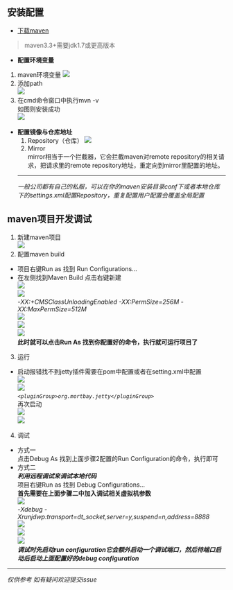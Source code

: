 ## 安装配置
* [下载maven](http://maven.apache.org/download.cgi)
>maven3.3+需要jdk1.7或更高版本

* **配置环境变量**
 1. maven环境变量
  ![](http://www.cuichaojiang.xin/wp-content/uploads/2018/11/m2_home.png)
 2. 添加path    
  ![](http://www.cuichaojiang.xin/wp-content/uploads/2018/11/path.png)    
 3. 在cmd命令窗口中执行mvn -v    
  如图则安装成功    
  ![](http://www.cuichaojiang.xin/wp-content/uploads/2018/11/mvn.png)    
* **配置镜像与仓库地址**    
  1. Repository（仓库）
  ![](https://cdn.www.sojson.com/file/17-12-20-22-34-47/doc/8469051458)    
  2. Mirror    
  mirror相当于一个拦截器，它会拦截maven对remote repository的相关请求，把请求里的remote repository地址，重定向到mirror里配置的地址。    
  --------------------------------------------
  *一般公司都有自己的私服，可以在你的maven安装目录conf下或者本地仓库下的settings.xml配置Repository，重复配置用户配置会覆盖全局配置*    
## maven项目开发调试
1. 新建maven项目    
![](http://www.cuichaojiang.xin/wp-content/uploads/2018/11/sample.png)    
2. 配置maven build     
  - 项目右键Run as 找到 Run Configurations...
  - 在左侧找到Maven Build 点击右键新建    
  ![](http://www.cuichaojiang.xin/wp-content/uploads/2018/11/debug1.png)    
  ![](http://www.cuichaojiang.xin/wp-content/uploads/2018/11/debug2.png)    
  *-XX:+CMSClassUnloadingEnabled -XX:PermSize=256M -XX:MaxPermSize=512M*    
  ![](http://www.cuichaojiang.xin/wp-content/uploads/2018/11/debug3.png)    
  ![](http://www.cuichaojiang.xin/wp-content/uploads/2018/11/debug4.png)    
  ![](http://www.cuichaojiang.xin/wp-content/uploads/2018/11/debug5.png)    
  **此时就可以点击Run As 找到你配置好的命令，执行就可运行项目了**
3. 运行
  - 启动报错找不到jetty插件需要在pom中配置或者在setting.xml中配置    
  ![](http://www.cuichaojiang.xin/wp-content/uploads/2018/11/jetty6.png)    
  ![](http://www.cuichaojiang.xin/wp-content/uploads/2018/11/jetty7.png)    
  *`<pluginGroup>org.mortbay.jetty</pluginGroup>`*   
  再次启动    
  ![](http://www.cuichaojiang.xin/wp-content/uploads/2018/11/success.png)    
  ![](http://www.cuichaojiang.xin/wp-content/uploads/2018/11/success2.png)
4. 调试
  - 方式一    
  点击Debug As 找到上面步骤2配置的Run Configuration的命令，执行即可
  - 方式二    
  ***利用远程调试来调试本地代码***    
  项目右键Run as 找到 Debug Configurations...    
  **首先需要在上面步骤二中加入调试相关虚拟机参数**   
  ![](http://www.cuichaojiang.xin/wp-content/uploads/2018/11/remote4.png)   
  *-Xdebug -Xrunjdwp:transport=dt_socket,server=y,suspend=n,address=8888*        
  ![](http://www.cuichaojiang.xin/wp-content/uploads/2018/11/remote1.png)    
  ![](http://www.cuichaojiang.xin/wp-content/uploads/2018/11/remote2.png)     
  ![](http://www.cuichaojiang.xin/wp-content/uploads/2018/11/remote3.png)    
  ***调试时先启动run configuration它会额外启动一个调试端口，然后待端口启动后启动上面配置好的debug configuration***    
 -----------------------------------------------------
 *仅供参考 如有疑问欢迎提交issue*  
